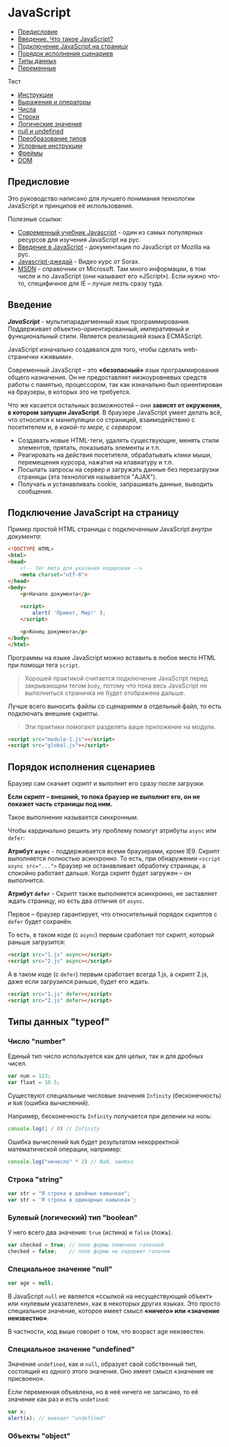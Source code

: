 # JavaScript

- [Предисловие]()
- [Введение. Что такое JavaScript?]()
- [Подключение JavaScript на страницу]()
- [Порядок исполнения сценариев]()
- [Типы данных]()
- [Переменные]()

Тест
- [Инструкции]()
- [Выражения и операторы]()
- [Числа]()
- [Строки]()
- [Логические значения]()
- [null и undefined]()
- [Преобразование типов]()
- [Условные инструкции]()
- [Фреймы]()
- [DOM]()

## Предисловие

Это руководство написано для лучшего понимания технологии JavaScript и принципов её использования.

Полезные ссылки:
- [Современный учебник Javascript](http://learn.javascript.ru/) - один из самых популярных ресурсов для изучения JavaScript на рус.
- [Введение в JavaScript](https://developer.mozilla.org/ru/docs/Web/JavaScript/Guide/Введение_в_JavaScript) - документация по JavaScript от Mozilla на рус.
- [Javascript-джедай](https://www.youtube.com/watch?v=H6G63NKRSi8&list=PL363QX7S8MfSxcHzvkNEqMYbOyhLeWwem) - Видео курс от Sorax.
- [MSDN](http://msdn.microsoft.com/) - справочник от Microsoft. Там много информации, в том числе и по JavaScript (они называют его «JScript»). Если нужно что-то, специфичное для IE – лучше лезть сразу туда.

## Введение

***JavaScript*** -  мультипарадигменный язык программирования. Поддерживает объектно-ориентированный, императивный и функциональный стили. Является реализацией языка ECMAScript.

JavaScript изначально создавался для того, чтобы сделать web-странички «живыми».

Современный JavaScript – это **«безопасный»** язык программирования общего назначения. Он не предоставляет низкоуровневых средств работы с памятью, процессором, так как изначально был ориентирован на браузеры, в которых это не требуется.

Что же касается остальных возможностей – они **зависят от окружения, в котором запущен JavaScript**. В браузере JavaScript умеет делать всё, что относится к манипуляции со страницей, взаимодействию с посетителем и, _в какой-то мере, с сервером_:

- Создавать новые HTML-теги, удалять существующие, менять стили элементов, прятать, показывать элементы и т.п.
- Реагировать на действия посетителя, обрабатывать клики мыши, перемещения курсора, нажатия на клавиатуру и т.п.
- Посылать запросы на сервер и загружать данные без перезагрузки страницы (эта технология называется "AJAX").
- Получать и устанавливать cookie, запрашивать данные, выводить сообщения.

## Подключение JavaScript на страницу

Пример простой HTML страницы с подключенным JavaScript _внутри документа_:

```html
<!DOCTYPE HTML>
<html>
<head>
    <!-- Тег meta для указания кодировки -->
    <meta charset="utf-8">
</head>
<body>
    <p>Начало документа</p>
    
    <script>
        alert( 'Привет, Мир!' );
    </script>

    <p>Конец документа</p>
</body>
</html>
```

Программы на языке JavaScript можно вставить в любое место HTML при помощи тега `script`.

> Хорошей практикой считается подключение JavaScript перед закрывающим тегом `body`, потому что пока весь JavaScript не выполниться страничка не будет отображена дальше.

Лучше всего выносить файлы со сценариями в отдельный файл, то есть подключать внешние скрипты.

> Эти практики помогают разделять ваше приложение на модули.

```html
<script src="module-1.js"></script>
<script src="global.js"></script>
```

## Порядок исполнения сценариев

Браузер сам скачает скрипт и выполнит его сразу после загрузки.

**Если скрипт – внешний, то пока браузер не выполнит его, он не покажет часть страницы под ним.**

Такое выполнение называется синхронным.

Чтобы кардинально решить эту проблему помогут атрибуты `async` или `defer`:

**Атрибут `async`** - поддерживается всеми браузерами, кроме IE9. Скрипт выполняется полностью асинхронно. То есть, при обнаружении `<script async src="...">` браузер не останавливает обработку страницы, а спокойно работает дальше. Когда скрипт будет загружен – он выполнится.

**Атрибут `defer`** - Скрипт также выполняется асинхронно, не заставляет ждать страницу, но есть два отличия от `async`.

Первое – браузер гарантирует, что относительный порядок скриптов с `defer` будет сохранён.

То есть, в таком коде (с `async`) первым сработает тот скрипт, который раньше загрузится:

```html
<script src="1.js" async></script>
<script src="2.js" async></script>
```

А в таком коде (с `defer`) первым сработает всегда 1.js, а скрипт 2.js, даже если загрузился раньше, будет его ждать.

```html
<script src="1.js" defer></script>
<script src="2.js" defer></script>
```

## Типы данных "typeof"
### Число "number"

Единый тип число используется как для целых, так и для дробных чисел.

```javascript
var num = 123;
var float = 10.5;
```

Существуют специальные числовые значения `Infinity` (бесконечность) и `NaN` (ошибка вычислений).

Например, бесконечность `Infinity` получается при делении на ноль:

```javascript
console.log(1 / 0) // Infinity
```

Ошибка вычислений `NaN` будет результатом некорректной математической операции, например:

```javascript
console.log("нечисло" * 2) // NaN, ошибка
```

### Строка "string"

```javascript
var str = "Я строка в двойных кавычках";
var str = 'Я строка в одинарных кавычках';
```

### Булевый (логический) тип "boolean"

У него всего два значения: `true` (истина) и `false` (ложь).

```javascript
var checked = true; // поле формы помечено галочкой
checked = false;    // поле формы не содержит галочки
```

### Специальное значение "null"

```javascript
var age = null;
```

В JavaScript `null` не является «ссылкой на несуществующий объект» или «нулевым указателем», как в некоторых других языках. Это просто специальное значение, которое имеет смысл **«ничего» или «значение неизвестно»**.

В частности, код выше говорит о том, что возраст age неизвестен.

### Специальное значение "undefined"

Значение `undefined`, как и `null`, образует свой собственный тип, состоящий из одного этого значения. Оно имеет смысл «значение не присвоено».

Если переменная объявлена, но в неё ничего не записано, то её значение как раз и есть `undefined`:

```javascript
var x;
alert(x); // выведет "undefined"
```

### Объекты "object"